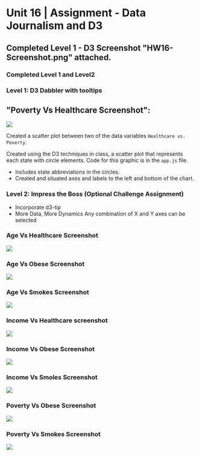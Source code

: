 # Unit 16 | Assignment - Data Journalism and D3

## Completed Level 1 - D3 Screenshot "HW16-Screenshot.png" attached.
### Completed Level 1 and Level2 
### Level 1: D3 Dabbler with tooltips

## "Poverty Vs Healthcare Screenshot": 
![](./Poverty%20Vs%20Healthcare%20Screenshot.png)

Created a scatter plot between two of the data variables `Healthcare vs. Poverty`.

Created using the D3 techniques in class, a scatter plot that represents each state with circle elements. Code for this graphic is in the `app.js` file.

* Includes state abbreviations in the circles.
* Created and situated axes and labels to the left and bottom of the chart.

### Level 2: Impress the Boss (Optional Challenge Assignment)

* Incorporate d3-tip
* More Data, More Dynamics
Any combination of X and Y axes can be selected

### Age Vs Healthcare Screenshot
![](./Age%20Vs%20Healthcare%20Screenshot.png)
### Age Vs Obese Screenshot
![](./Age%20Vs%20Obese%20Screenshot.png)
### Age Vs Smokes Screenshot
![](./Age%20Vs%20Smokes%20Screenshot.png)
### Income Vs Healthcare screenshot
![](./Income%20Vs%20Healthcare%20screenshot.png)
### Income Vs Obese Screenshot
![](./Income%20Vs%20Obese%20Screenshot.png)
### Income Vs Smoles Screenshot
![](./Income%20Vs%20Smoles%20Screenshot.png)
### Poverty Vs Obese Screenshot
![](./Poverty%20Vs%20Obese%20Screenshot.png)
### Poverty Vs Smokes Screenshot
![](./Poverty%20Vs%20Smokes%20Screenshot.png)
